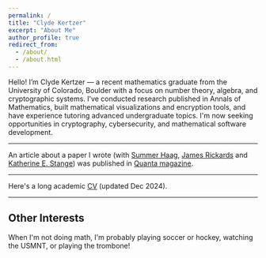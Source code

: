 ```yaml
---
permalink: /
title: "Clyde Kertzer"
excerpt: "About Me"
author_profile: true
redirect_from: 
  - /about/
  - /about.html
---
```


Hello! I’m Clyde Kertzer — a recent mathematics graduate from the University of Colorado, Boulder with a focus on number theory, algebra, and cryptographic systems. I’ve conducted research published in Annals of Mathematics, built mathematical visualizations and encryption tools, and have experience tutoring advanced undergraduate topics. I'm now seeking opportunities in cryptography, cybersecurity, and mathematical software development.

---

An article about a paper I wrote (with <a href="https://math.colorado.edu/~suha3163/">Summer Haag</a>, <a href="https://math.colorado.edu/~jari2770">James Rickards</a> and <a href="https://math.katestange.net">Katherine E. Stange</a>) was published in <a href="https://www.quantamagazine.org/two-students-unravel-a-widely-believed-math-conjecture-20230810/">Quanta magazine</a>.

---

Here's a long academic [CV](/files/ClydeKertzer_CVDec29.pdf) (updated Dec 2024).

---

## Other Interests

When I'm not doing math, I'm probably playing soccer or hockey, watching the USMNT, or playing the trombone!

